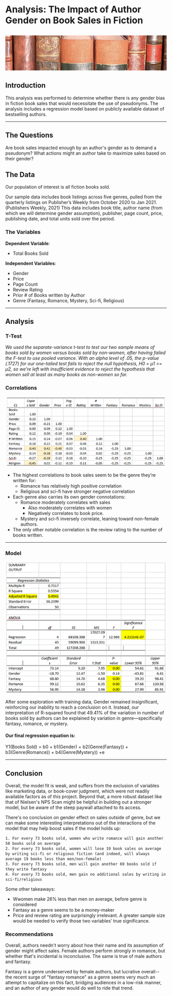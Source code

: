 # Analysis: The Impact of Author Gender on Book Sales in Fiction

![](Images/books.jpg)
---

## Introduction
This analysis was performed to determine whether there is any gender bias in fiction book sales that would necessitate the use of pseudonyms. The analysis includes a regression model based on publicly available dataset of bestselling authors.

---

## The Questions

Are book sales impacted enough by an author's gender as to demand a pseudonym?
What actions might an author take to maximize sales based on their gender?

## The Data

Our population of interest is all fiction books sold.

Our sample data includes book listings across five genres, pulled from the quarterly listings on Publisher’s Weekly from October 2020 to Jan 2021. (Publishers Weekly, 2021) This data includes book title, author name (from which we will determine gender assumption), publisher, page count, price, publishing date, and total units sold over the period.

### The Variables

**Dependent Variable**: 
- Total Books Sold

**Independent Variables**:

- Gender
- Price
- Page Count
- Review Rating
- Prior # of Books written by Author
- Genre (Fantasy, Romance, Mystery, Sci-fi, Religious)

---

## Analysis

### T-Test
*We used the separate-variance t-test to test our two sample means of books sold by women versus books sold by non-women, after having failed the F-test to use pooled variance. With an alpha level of .05, the p-value (.1727) for our one-tailed test fails to reject the null hypothesis, H0 = µ1 >= µ2, so we’re left with insufficient evidence to reject the hypothesis that women sell at least as many books as non-women so far.*

### Correlations
![](Images/correlations.png)

- The highest correlations to book sales seem to be the genre they’re written for:
  - Romance has relatively high positive correlation
  - Religious and sci-fi have stronger negative correlation
- Each genre also carries its own gender connotations:
  - Romance moderately correlates with sales
    - Also moderately correlates with women
    - Negatively correlates to book price.
  - Mystery and sci-fi inversely correlate, leaning toward non-female authors.
- The only other notable correlation is the review rating to the number of books written.
---
### Model

![](Images/regression.png)

After some exploration with training data, Gender remained insignificant, reinforcing our inability to reach a conclusion on it. Instead, our interpretation of R-squared found that 49.41% of the variation in number of books sold by authors can be explained by variation in genre—specifically fantasy, romance, or mystery.

#### Our final regression equation is: 

Y1(Books Sold) = b0 + b1(Gender) + b2(Genre(Fantasy)) + b3(Genre(Romance)) + b4(Genre(Mystery)) +e

---
## Conclusion

Overall, the model fit is weak, and suffers from the exclusion of variables like marketing data, or book-cover judgment, which were not readily available factors as of this project. Beyond that, a more robust dataset like that of Nielsen's NPS Scan might be helpful in building out a stronger model, but be aware of the steep paywall attached to its access.

There's no conclusion on gender effect on sales outside of genre, but we can make some interesting interpretations out of the interactions of the model that may help boost sales if the model holds up:

    1. For every 73 books sold, women who write romance will gain another 50 books sold on average
    2. For every 73 books sold, women will lose 19 book sales on average by writing sci-fi or religious fiction (and indeed, will always average 19 books less than men/non-female)
    3. For every 73 books sold, men will gain another 69 books sold if they write fantasy
    4. For every 73 books sold, men gain no additional sales by writing in sci-fi/religious

Some other takeaways:
- Wwomen make 26% less than men on average, before genre is considered
- Fantasy as a genre seems to be a money-maker
- Price and review rating are surprisingly irrelevant. A greater sample size would be needed to verify those two variables’ true significance. 



### Recommendations

Overall, authors needn't worry about how their name and its assumption of gender might affect sales. Female authors perform strongly in romance, but whether that's incidental is inconclusive. The same is true of male authors and fantasy. 

Fantasy is a genre underserved by female authors, but lucrative overall-- the recent surge of "fantasy romance" as a genre seems very much an attempt to capitalize on this fact, bridging audiences in a low-risk manner, and an author of any gender would do well to ride that trend.
